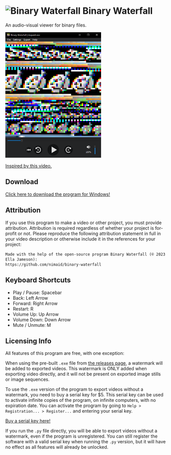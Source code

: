 # <img src="https://raw.githubusercontent.com/nimaid/binary-waterfall/main/icon.png" height="20px" alt="Binary Waterfall"/> Binary Waterfall
An audio-visual viewer for binary files.

<img src="https://raw.githubusercontent.com/nimaid/binary-waterfall/main/docs/example.png" width="300px" alt="Running the program on mspaint.exe"/>

[Inspired by this video.](https://www.youtube.com/watch?v=NFe0aGO9-TE)

## Download
[Click here to download the program for Windows!](https://github.com/nimaid/binary-waterfall/releases/latest)

## Attribution
If you use this program to make a video or other project, you must provide attribution. Attribution is required regardless of whether your project is for-profit or not. Please reproduce the following attribution statement in full in your video description or otherwise include it in the references for your project:
```
Made with the help of the open-source program Binary Waterfall (© 2023 Ella Jameson):
https://github.com/nimaid/binary-waterfall
```

## Keyboard Shortcuts
- Play / Pause: Spacebar
- Back: Left Arrow
- Forward: Right Arrow
- Restart: R
- Volume Up: Up Arrow
- Volume Down: Down Arrow
- Mute / Unmute: M

## Licensing Info
All features of this program are free, with one exception:

When using the pre-built `.exe` file from [the releases page](https://github.com/nimaid/binary-waterfall/releases), a watermark will be added to exported videos. This watermark is ONLY added when exporting video directly, and it will not be present on exported image stills or image sequences.

To use the `.exe` version of the program to export videos without a watermark, you need to buy a serial key for $5. This serial key can be used to activate infinite copies of the program, on infinite computers, with no expiration date. You can activate the program by going to `Help > Registration... > Register...` and entering your serial key.

[Buy a serial key here!](https://www.patreon.com/nimaid/shop/binary-waterfall-pro-serial-key-license-69386)

If you run the `.py` file directly, you will be able to export videos without a watermark, even if the program is unregistered. You can still register the software with a valid serial key when running the `.py` version, but it will have no effect as all features will already be unlocked.